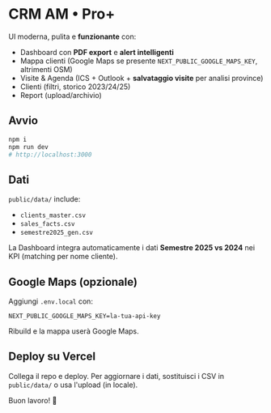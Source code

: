 # CRM AM • Pro+

UI moderna, pulita e **funzionante** con:
- Dashboard con **PDF export** e **alert intelligenti**
- Mappa clienti (Google Maps se presente `NEXT_PUBLIC_GOOGLE_MAPS_KEY`, altrimenti OSM)
- Visite & Agenda (ICS + Outlook + **salvataggio visite** per analisi province)
- Clienti (filtri, storico 2023/24/25)
- Report (upload/archivio)

## Avvio
```bash
npm i
npm run dev
# http://localhost:3000
```

## Dati
`public/data/` include:
- `clients_master.csv`
- `sales_facts.csv`
- `semestre2025_gen.csv`

La Dashboard integra automaticamente i dati **Semestre 2025 vs 2024** nei KPI (matching per nome cliente).

## Google Maps (opzionale)
Aggiungi `.env.local` con:
```
NEXT_PUBLIC_GOOGLE_MAPS_KEY=la-tua-api-key
```
Ribuild e la mappa userà Google Maps.

## Deploy su Vercel
Collega il repo e deploy. Per aggiornare i dati, sostituisci i CSV in `public/data/` o usa l'upload (in locale).

Buon lavoro! 🎯
